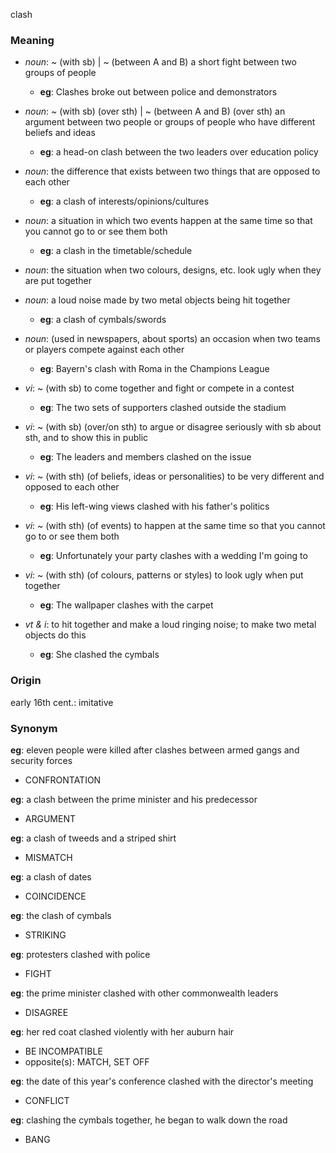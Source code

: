 clash
### Meaning
+ _noun_:  ~ (with sb) | ~ (between A and B) a short fight between two groups of people
	+ __eg__: Clashes broke out between police and demonstrators
+ _noun_: ~ (with sb) (over sth) | ~ (between A and B) (over sth) an argument between two people or groups of people who have different beliefs and ideas
	+ __eg__: a head-on clash between the two leaders over education policy
+ _noun_: the difference that exists between two things that are opposed to each other
	+ __eg__:  a clash of interests/opinions/cultures
+ _noun_: a situation in which two events happen at the same time so that you cannot go to or see them both
	+ __eg__: a clash in the timetable/schedule
+ _noun_: the situation when two colours, designs, etc. look ugly when they are put together
+ _noun_:  a loud noise made by two metal objects being hit together
	+ __eg__: a clash of cymbals/swords
+ _noun_:  (used in newspapers, about sports) an occasion when two teams or players compete against each other
	+ __eg__: Bayern's clash with Roma in the Champions League

+ _vi_: ~ (with sb) to come together and fight or compete in a contest
	+ __eg__: The two sets of supporters clashed outside the stadium
+ _vi_:  ~ (with sb) (over/on sth) to argue or disagree seriously with sb about sth, and to show this in public
	+ __eg__: The leaders and members clashed on the issue
+ _vi_: ~ (with sth) (of beliefs, ideas or personalities) to be very different and opposed to each other
	+ __eg__: His left-wing views clashed with his father's politics
+ _vi_:  ~ (with sth) (of events) to happen at the same time so that you cannot go to or see them both
	+ __eg__: Unfortunately your party clashes with a wedding I'm going to
+ _vi_: ~ (with sth) (of colours, patterns or styles) to look ugly when put together
	+ __eg__: The wallpaper clashes with the carpet
+ _vt & i_: to hit together and make a loud ringing noise; to make two metal objects do this
	+ __eg__: She clashed the cymbals

### Origin

early 16th cent.: imitative

### Synonym

__eg__: eleven people were killed after clashes between armed gangs and security forces

+ CONFRONTATION

__eg__: a clash between the prime minister and his predecessor

+ ARGUMENT

__eg__: a clash of tweeds and a striped shirt

+ MISMATCH

__eg__: a clash of dates

+ COINCIDENCE

__eg__: the clash of cymbals

+ STRIKING

__eg__: protesters clashed with police

+ FIGHT 

__eg__: the prime minister clashed with other commonwealth leaders

+ DISAGREE

__eg__: her red coat clashed violently with her auburn hair

+ BE INCOMPATIBLE
+ opposite(s): MATCH, SET OFF

__eg__: the date of this year's conference clashed with the director's meeting

+ CONFLICT

__eg__: clashing the cymbals together, he began to walk down the road

+ BANG


